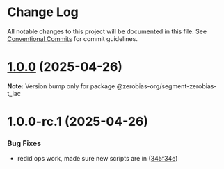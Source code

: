 # Change Log

All notable changes to this project will be documented in this file.
See [Conventional Commits](https://conventionalcommits.org) for commit guidelines.

# [1.0.0](https://github.com/zerobias-org/segment/compare/@zerobias-org/segment-zerobias-t_iac@1.0.0-rc.1...@zerobias-org/segment-zerobias-t_iac@1.0.0) (2025-04-26)

**Note:** Version bump only for package @zerobias-org/segment-zerobias-t_iac





# 1.0.0-rc.1 (2025-04-26)


### Bug Fixes

* redid ops work, made sure new scripts are in ([345f34e](https://github.com/zerobias-org/segment/commit/345f34ec926029dc141943b3e321676adb4a2888))
